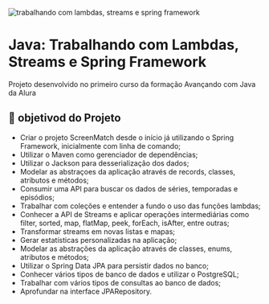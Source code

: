 ![trabalhando com lambdas, streams e spring framework](https://github.com/user-attachments/assets/848d701d-2920-43b8-bad7-3b3779e069f1)


# Java: Trabalhando com Lambdas, Streams e Spring Framework
Projeto desenvolvido no primeiro curso da formação Avançando com Java da Alura

## 🔨 objetivod do Projeto
- Criar o projeto ScreenMatch desde o início já utilizando o Spring Framework, inicialmente com linha de comando;
- Utilizar o Maven como gerenciador de dependências;
- Utilizar o Jackson para desserialização dos dados;
- Modelar as abstraçoes da aplicação através de records, classes, atributos e métodos;
- Consumir uma API para buscar os dados de séries, temporadas e episódios;
- Trabalhar com coleções e entender a fundo o uso das funções lambdas;
- Conhecer a API de Streams e aplicar operações intermediárias como filter, sorted, map, flatMap, peek, forEach, isAfter, entre outras;
- Transformar streams em novas listas e mapas;
- Gerar estatísticas personalizadas na aplicação;
- Modelar as abstrações da aplicação através de classes, enums, atributos e métodos;
- Utilizar o Spring Data JPA para persistir dados no banco;
- Conhecer vários tipos de banco de dados e utilizar o PostgreSQL;
- Trabalhar com vários tipos de consultas ao banco de dados;
- Aprofundar na interface JPARepository.
